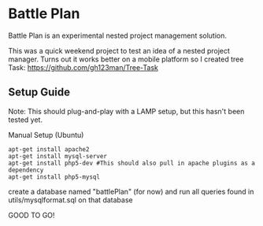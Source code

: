 Battle Plan
=========

Battle Plan is an experimental nested project management solution.

This was a quick weekend project to test an idea of a nested project manager. Turns out it works better on a mobile platform so I created tree Task:  https://github.com/gh123man/Tree-Task

Setup Guide
------------
Note: This should plug-and-play with a LAMP setup, but this hasn't been
tested yet.


Manual Setup (Ubuntu)

    apt-get install apache2
    apt-get install mysql-server
    apt-get install php5-dev #This should also pull in apache plugins as a dependency
    apt-get install php5-mysql 

    

create a database named "battlePlan" (for now) and run all queries found in utils/mysqlformat.sql on that database

GOOD TO GO!
